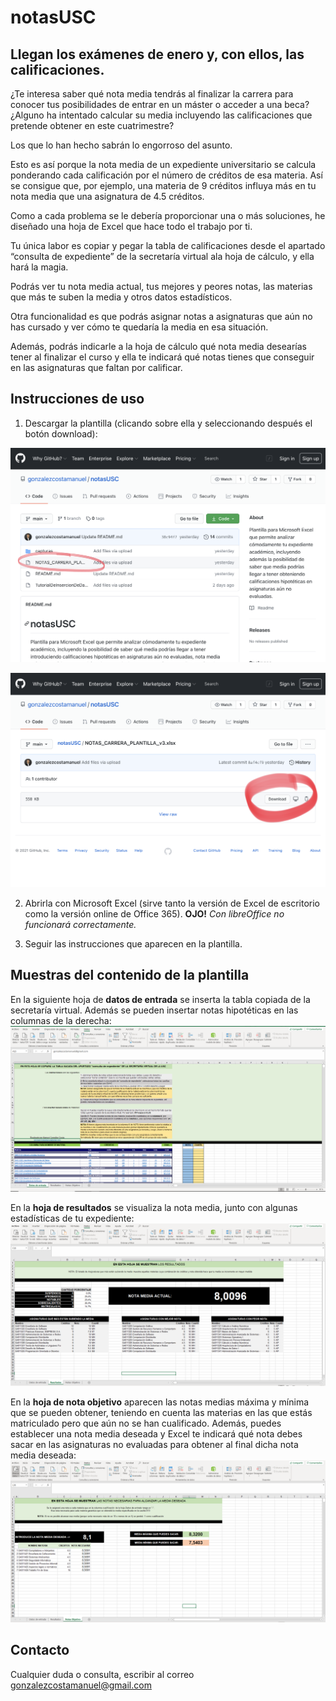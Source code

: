 # notasUSC
## Llegan los exámenes de enero y, con ellos, las calificaciones.

¿Te interesa saber qué nota media tendrás al finalizar la carrera para conocer tus posibilidades de entrar en un máster o acceder a una beca?
¿Alguno ha intentado calcular su media incluyendo las calificaciones que pretende obtener en este cuatrimestre?

Los que lo han hecho sabrán lo engorroso del asunto. 

Esto es así porque la nota media de un expediente universitario se calcula ponderando cada calificación por el número de créditos de esa materia. Así se consigue que, por ejemplo, una materia de 9 créditos influya más en tu nota media que una asignatura de 4.5 créditos.

Como a cada problema se le debería proporcionar una o más soluciones, he diseñado una hoja de Excel que hace todo el trabajo por ti.

Tu única labor es copiar y pegar la tabla de calificaciones desde el apartado “consulta de expediente” de la secretaría virtual ala hoja de cálculo, y ella hará la magia.

Podrás ver tu nota media actual, tus mejores y peores notas, las materias que más te suben la media y otros datos estadísticos.

Otra funcionalidad es que podrás asignar notas a asignaturas que aún no has cursado y ver cómo te quedaría la media en esa situación. 

Además, podrás indicarle a la hoja de cálculo qué nota media desearías tener al finalizar el curso y ella te indicará qué notas tienes que conseguir en las asignaturas que faltan por calificar.

## Instrucciones de uso
1. Descargar la plantilla (clicando sobre ella y seleccionando después el botón download):

![Download1](https://github.com/gonzalezcostamanuel/notasUSC/blob/main/capturas/captura_download_1.png)

![Download2](https://github.com/gonzalezcostamanuel/notasUSC/blob/main/capturas/captura_downlowad_2.png)

2. Abrirla con Microsoft Excel (sirve tanto la versión de Excel de escritorio como la versión online de Office 365). **OJO!** *Con libreOffice no funcionará correctamente.*

3. Seguir las instrucciones que aparecen en la plantilla.

## Muestras del contenido de la plantilla

En la siguiente hoja de **datos de entrada** se inserta la tabla copiada de la secretaría virtual. Además se pueden insertar notas hipotéticas en las columnas de la derecha:
![Datos entrada](https://github.com/gonzalezcostamanuel/notasUSC/blob/main/capturas/CapturaHojaDatosEntrada.PNG)

En la **hoja de resultados** se visualiza la nota media, junto con algunas estadísticas de tu expediente:
![Hoja resultados](https://github.com/gonzalezcostamanuel/notasUSC/blob/main/capturas/CapturaHojaResultados.PNG)

En la **hoja de nota objetivo** aparecen las notas medias máxima y mínima que se pueden obtener, teniendo en cuenta las materias en las que estás matriculado pero que aún no se han cualificado. Además, puedes establecer una nota media deseada y Excel te indicará qué nota debes sacar en las asignaturas no evaluadas para obtener al final dicha nota media deseada:
![Hoja Nota deseada](https://github.com/gonzalezcostamanuel/notasUSC/blob/main/capturas/CapturaHojaNotaObjetivo.PNG)

## Contacto

Cualquier duda o consulta, escribir al correo [gonzalezcostamanuel@gmail.com](mailto:gonzalezcostamanuel@gmail.com)

